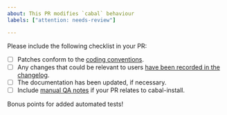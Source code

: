 ```yaml
---
about: This PR modifies `cabal` behaviour
labels: ["attention: needs-review"]

---
```


Please include the following checklist in your PR:

* [ ] Patches conform to the [coding conventions](https://github.com/haskell/cabal/blob/master/CONTRIBUTING.md#other-conventions).
* [ ] Any changes that could be relevant to users [have been recorded in the changelog](https://github.com/haskell/cabal/blob/master/CONTRIBUTING.md#changelog).
* [ ] The documentation has been updated, if necessary.
* [ ] Include [manual QA notes](https://github.com/haskell/cabal/blob/master/CONTRIBUTING.md#qa-notes) if your PR relates to cabal-install.

Bonus points for added automated tests!
